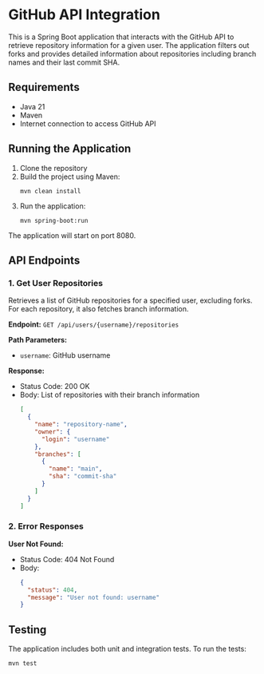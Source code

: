 # GitHub API Integration

This is a Spring Boot application that interacts with the GitHub API to retrieve repository information for a given user. The application filters out forks and provides detailed information about repositories including branch names and their last commit SHA.

## Requirements

- Java 21
- Maven
- Internet connection to access GitHub API

## Running the Application

1. Clone the repository
2. Build the project using Maven:
   ```
   mvn clean install
   ```
3. Run the application:
   ```
   mvn spring-boot:run
   ```
   
The application will start on port 8080.

## API Endpoints

### 1. Get User Repositories

Retrieves a list of GitHub repositories for a specified user, excluding forks. For each repository, it also fetches branch information.

**Endpoint:** `GET /api/users/{username}/repositories`

**Path Parameters:**
- `username`: GitHub username

**Response:**
- Status Code: 200 OK
- Body: List of repositories with their branch information
  ```json
  [
    {
      "name": "repository-name",
      "owner": {
        "login": "username"
      },
      "branches": [
        {
          "name": "main",
          "sha": "commit-sha"
        }
      ]
    }
  ]
  ```

### 2. Error Responses

**User Not Found:**
- Status Code: 404 Not Found
- Body:
  ```json
  {
    "status": 404,
    "message": "User not found: username"
  }
  ```

## Testing

The application includes both unit and integration tests. To run the tests:

```
mvn test
```